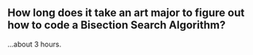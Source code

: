 ## How long does it take an art major to figure out how to code a Bisection Search Algorithm?

...about 3 hours. 